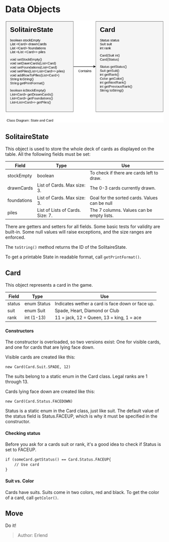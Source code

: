 # Data Objects

![](../../resources/class-solitaire-card.png)

## SolitaireState
This object is used to store the whole deck of cards as displayed on the table. All the following fields must be set:

| Field | Type | Use |
|---|---|---|
| stockEmpty | boolean | To check if there are cards left to draw.
| drawnCards | List of Cards. Max size: 3. | The 0-3 cards currently drawn. |
| foundations | List of Cards. Max size: 3.| Goal for the sorted cards. Values can be null|
| piles | List of Lists of Cards. Size: 7. | The 7 columns. Values can be empty lists.|

There are getters and setters for all fields. Some basic tests for validity are built-in. Some null values will raise exceptions, and the size ranges are enforced.

The `toString()` method returns the ID of the SolitaireState. 

To get a printable State in readable format, call `getPrintFormat()`.

## Card
This object represents a card in the game. 

|Field|Type|Use|
|---|---|---|
|status|enum Status|Indicates wether a card is face down or face up.|
|suit|enum Suit|Spade, Heart, Diamond or Club|
|rank|int (1-13)|11 = jack, 12 = Queen, 13 = king, 1 = ace|

#### Constructors
The constructor is overloaded, so two versions exist: One for visible cards, and one for cards that are lying face down. 


Visible cards are created like this:
```
new Card(Card.Suit.SPADE, 12)
```
The suits belong to a static enum in the Card class. Legal ranks are 1 through 13.

Cards lying face down are created like this:
```
new Card(Card.Status.FACEDOWN)
```
Status is a static enum in the Card class, just like suit. The default value of the status field is Status.FACEUP, which is why it must be specified in the constructor.

#### Checking status
Before you ask for a cards suit or rank, it's a good idea to check if Status is set to FACEUP.
```
if (someCard.getStatus() == Card.Status.FACEUP{
    // Use card
} 
```
#### Suit vs. Color
Cards have suits. Suits come in two colors, red and black. To get the color of a card, call ```getColor()```.

## Move
Do it!

>Author:  Erlend